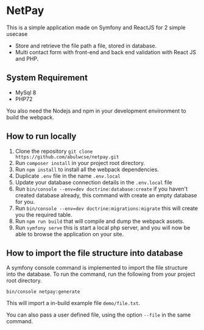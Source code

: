 # NetPay #

This is a simple application made on Symfony and ReactJS for 2 simple usecase
   - Store and retrieve the file path a file, stored in database.
   - Multi contact form with front-end and back end validation with React JS and PHP.

## System Requirement ##
- MySql 8 
- PHP72

You also need the Nodejs and npm in your development environment to build the webpack.


## How to run locally ##
1. Clone the repository `git clone https://github.com/abulwcse/netpay.git`
2. Run `composer install` in your project root directory.
3. Run `npm install` to install all the webpack dependencies.
3. Duplicate `.env` file in the name `.env.local`
4. Update your database connection details in the `.env.local` file
5. Run `bin/console --env=dev doctrine:database:create` if you haven't created database already, this command with create an empty database for you.
6. Run `bin/console --env=dev doctrine:migrations:migrate` this will create you the required table.
7. Run `npm run build` that will compile and dump the webpack assets.
8. Run `symfony serve` this is start a local php server, and you will now be able to browse the application on your site.  

## How to import the file structure into database ##
A symfony console command is implemented to import the file structure into the database.
To run the command, run the following from your project root directory.
```$sh
bin/console netpay:generate 
```
This will import a in-build example file `demo/file.txt`.

You can also pass a user defined file, using the option `--file` in the same command. 
